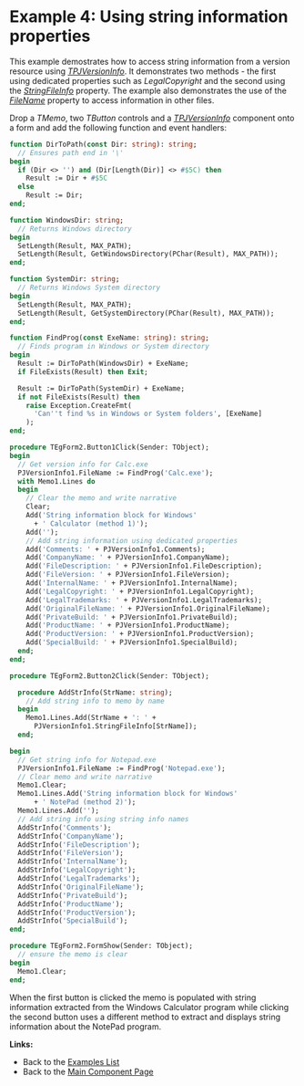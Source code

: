 # Example 4: Using string information properties

This example demostrates how to access string information from a version resource using _[TPJVersionInfo](../API/TPJVersionInfo.md)_. It demonstrates two methods - the first using dedicated properties such as _LegalCopyright_ and the second using the _[StringFileInfo](../API/TPJVersionInfo-StringFileInfo.md)_ property. The example also demonstrates the use of the _[FileName](../API/TPJVersionInfo-FileName.md)_ property to access information in other files.

Drop a _TMemo_, two _TButton_ controls and a _[TPJVersionInfo](../API/TPJVersionInfo.md)_ component onto a form and add the following function and event handlers:

```pascal
function DirToPath(const Dir: string): string;
  // Ensures path end in '\'
begin
  if (Dir <> '') and (Dir[Length(Dir)] <> #$5C) then
    Result := Dir + #$5C
  else
    Result := Dir;
end;

function WindowsDir: string;
  // Returns Windows directory
begin
  SetLength(Result, MAX_PATH);
  SetLength(Result, GetWindowsDirectory(PChar(Result), MAX_PATH));
end;

function SystemDir: string;
  // Returns Windows System directory
begin
  SetLength(Result, MAX_PATH);
  SetLength(Result, GetSystemDirectory(PChar(Result), MAX_PATH));
end;

function FindProg(const ExeName: string): string;
  // Finds program in Windows or System directory
begin
  Result := DirToPath(WindowsDir) + ExeName;
  if FileExists(Result) then Exit;

  Result := DirToPath(SystemDir) + ExeName;
  if not FileExists(Result) then
    raise Exception.CreateFmt(
      'Can''t find %s in Windows or System folders', [ExeName]
    );
end;

procedure TEgForm2.Button1Click(Sender: TObject);
begin
  // Get version info for Calc.exe
  PJVersionInfo1.FileName := FindProg('Calc.exe');
  with Memo1.Lines do
  begin
    // Clear the memo and write narrative
    Clear;
    Add('String information block for Windows'
      + ' Calculator (method 1)');
    Add('');
    // Add string information using dedicated properties
    Add('Comments: ' + PJVersionInfo1.Comments);
    Add('CompanyName: ' + PJVersionInfo1.CompanyName);
    Add('FileDescription: ' + PJVersionInfo1.FileDescription);
    Add('FileVersion: ' + PJVersionInfo1.FileVersion);
    Add('InternalName: ' + PJVersionInfo1.InternalName);
    Add('LegalCopyright: ' + PJVersionInfo1.LegalCopyright);
    Add('LegalTrademarks: ' + PJVersionInfo1.LegalTrademarks);
    Add('OriginalFileName: ' + PJVersionInfo1.OriginalFileName);
    Add('PrivateBuild: ' + PJVersionInfo1.PrivateBuild);
    Add('ProductName: ' + PJVersionInfo1.ProductName);
    Add('ProductVersion: ' + PJVersionInfo1.ProductVersion);
    Add('SpecialBuild: ' + PJVersionInfo1.SpecialBuild);
  end;
end;

procedure TEgForm2.Button2Click(Sender: TObject);

  procedure AddStrInfo(StrName: string);
    // Add string info to memo by name
  begin
    Memo1.Lines.Add(StrName + ': ' +
      PJVersionInfo1.StringFileInfo[StrName]);
  end;

begin
  // Get string info for Notepad.exe
  PJVersionInfo1.FileName := FindProg('Notepad.exe');
  // Clear memo and write narrative
  Memo1.Clear;
  Memo1.Lines.Add('String information block for Windows'
      + ' NotePad (method 2)');
  Memo1.Lines.Add('');
  // Add string info using string info names
  AddStrInfo('Comments');
  AddStrInfo('CompanyName');
  AddStrInfo('FileDescription');
  AddStrInfo('FileVersion');
  AddStrInfo('InternalName');
  AddStrInfo('LegalCopyright');
  AddStrInfo('LegalTrademarks');
  AddStrInfo('OriginalFileName');
  AddStrInfo('PrivateBuild');
  AddStrInfo('ProductName');
  AddStrInfo('ProductVersion');
  AddStrInfo('SpecialBuild');
end;

procedure TEgForm2.FormShow(Sender: TObject);
  // ensure the memo is clear
begin
  Memo1.Clear;
end;
```

When the first button is clicked the memo is populated with string information extracted from the Windows Calculator program while clicking the second button uses a different method to extract and displays string information about the NotePad program.

**Links:**

* Back to the [Examples List](../Examples.md)
* Back to the [Main Component Page](../../index.md)
